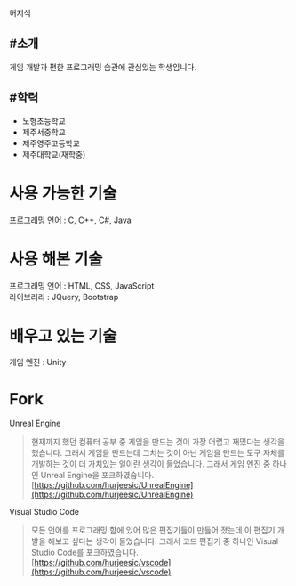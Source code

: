 허지식

#소개
-------------
게임 개발과 편한 프로그래밍 습관에 관심있는 학생입니다.

#학력
-------------
* 노형초등학교
* 제주서중학교
* 제주영주고등학교
* 제주대학교(재학중)

# 사용 가능한 기술
프로그래밍 언어 : C, C++, C#, Java

# 사용 해본 기술
프로그래밍 언어 : HTML, CSS, JavaScript<br>
라이브러리 : JQuery, Bootstrap

# 배우고 있는 기술
게임 엔진 : Unity

# Fork
Unreal Engine
>현재까지 했던 컴퓨터 공부 중 게임을 만드는 것이 가장 어렵고 재밌다는 생각을 했습니다.
>그래서 게임을 만드는데 그치는 것이 아닌 게임을 만드는 도구 자체를 개발하는 것이 더 가치있는 일이란 생각이 들었습니다.
>그래서 게임 엔진 중 하나인 Unreal Engine을 포크하였습니다.<br>
>[https://github.com/hurjeesic/UnrealEngine](https://github.com/hurjeesic/UnrealEngine)

Visual Studio Code
>모든 언어를 프로그래밍 함에 있어 많은 편집기들이 만들어 졌는데
>이 편집기 개발을 해보고 싶다는 생각이 들었습니다.
>그래서 코드 편집기 중 하나인 Visual Studio Code를 포크하였습니다.<br>
>[https://github.com/hurjeesic/vscode](https://github.com/hurjeesic/vscode)

